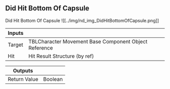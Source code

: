 ## Did Hit Bottom Of Capsule
Did Hit Bottom Of Capsule
![[../img/nd_img_DidHitBottomOfCapsule.png]]

|Inputs||
|--|--|
| Target | TBLCharacter Movement Base Component Object Reference |
| Hit | Hit Result Structure (by ref) |

|Outputs||
|--|--|
| Return Value | Boolean |
